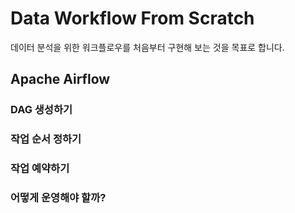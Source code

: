 # Data Workflow From Scratch

데이터 분석을 위한 워크플로우를 처음부터 구현해 보는 것을 목표로 합니다. 

## Apache Airflow



### DAG 생성하기



### 작업 순서 정하기



### 작업 예약하기



### 어떻게 운영해야 할까?

